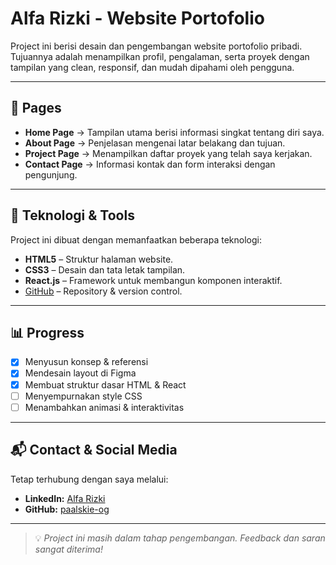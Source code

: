 # Alfa Rizki - Website Portofolio

Project ini berisi desain dan pengembangan website portofolio pribadi.  
Tujuannya adalah menampilkan profil, pengalaman, serta proyek dengan tampilan yang clean, responsif, dan mudah dipahami oleh pengguna.

---

## 📄 Pages
- **Home Page** → Tampilan utama berisi informasi singkat tentang diri saya.  
- **About Page** → Penjelasan mengenai latar belakang dan tujuan.  
- **Project Page** → Menampilkan daftar proyek yang telah saya kerjakan.  
- **Contact Page** → Informasi kontak dan form interaksi dengan pengunjung.  

---

## 🧰 Teknologi & Tools
Project ini dibuat dengan memanfaatkan beberapa teknologi:
- **HTML5** – Struktur halaman website.  
- **CSS3** – Desain dan tata letak tampilan.  
- **React.js** – Framework untuk membangun komponen interaktif.  
- [GitHub](https://github.com/paalskie-og) – Repository & version control.  

---

## 📊 Progress
- [x] Menyusun konsep & referensi  
- [x] Mendesain layout di Figma  
- [x] Membuat struktur dasar HTML & React  
- [ ] Menyempurnakan style CSS  
- [ ] Menambahkan animasi & interaktivitas  

---

## 📬 Contact & Social Media
Tetap terhubung dengan saya melalui:  
- **LinkedIn:** [Alfa Rizki](https://www.linkedin.com/in/alfa-rizki-24b7b6382/)  
- **GitHub:** [paalskie-og](https://github.com/paalskie-og)

---

> 💡 *Project ini masih dalam tahap pengembangan. Feedback dan saran sangat diterima!*
